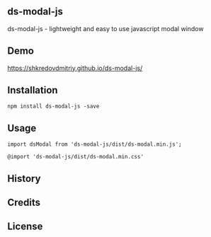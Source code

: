 ## ds-modal-js
ds-modal-js - lightweight and easy to use javascript modal window


## Demo
https://shkredovdmitriy.github.io/ds-modal-js/

## Installation
```
npm install ds-modal-js -save
```

## Usage
```
import dsModal from 'ds-modal-js/dist/ds-modal.min.js';
```
```
@import 'ds-modal-js/dist/ds-modal.min.css'
```


## History

## Credits

## License
